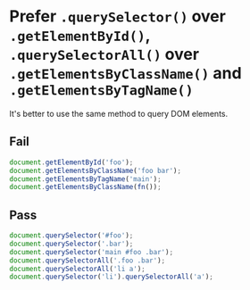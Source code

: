 # Prefer `.querySelector()` over `.getElementById()`, `.querySelectorAll()` over `.getElementsByClassName()` and `.getElementsByTagName()`

<!-- Do not manually modify RULE_NOTICE part -->
<!-- RULE_NOTICE_START -->
<!-- RULE_NOTICE_END -->

It's better to use the same method to query DOM elements.

## Fail

```js
document.getElementById('foo');
document.getElementsByClassName('foo bar');
document.getElementsByTagName('main');
document.getElementsByClassName(fn());
```

## Pass

```js
document.querySelector('#foo');
document.querySelector('.bar');
document.querySelector('main #foo .bar');
document.querySelectorAll('.foo .bar');
document.querySelectorAll('li a');
document.querySelector('li').querySelectorAll('a');
```
